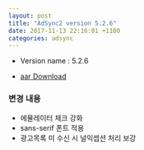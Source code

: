 ```yaml
---
layout: post
title: "AdSync2 version 5.2.6"
date: 2017-11-13 22:16:01 +1100
categories: adsync 
---
```


- Version name : 5.2.6

- [aar Download](https://storage.googleapis.com/chris-work/mightymedia/adsync/adsync2_5.2.6.aar)

### 변경 내용
- 에뮬레이터 체크 강화
- sans-serif 폰트 적용
- 광고목록 미 수신 시 널익셉션 처리 보강